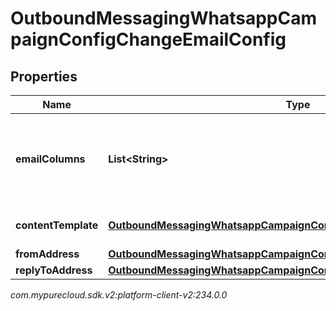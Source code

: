 # OutboundMessagingWhatsappCampaignConfigChangeEmailConfig


## Properties

| Name | Type | Description | Notes |
| ------------ | ------------- | ------------- | ------------- |
| **emailColumns** | **List&lt;String&gt;** | The Contact List column specifying the email to send to the contact. |  [optional] |
| **contentTemplate** | [**OutboundMessagingWhatsappCampaignConfigChangeResponseRef**](OutboundMessagingWhatsappCampaignConfigChangeResponseRef) | A reference for a Response |  [optional] |
| **fromAddress** | [**OutboundMessagingWhatsappCampaignConfigChangeFromEmailAddress**](OutboundMessagingWhatsappCampaignConfigChangeFromEmailAddress) |  |  [optional] |
| **replyToAddress** | [**OutboundMessagingWhatsappCampaignConfigChangeReplyToEmailAddress**](OutboundMessagingWhatsappCampaignConfigChangeReplyToEmailAddress) |  |  [optional] |




_com.mypurecloud.sdk.v2:platform-client-v2:234.0.0_
